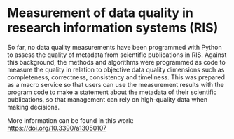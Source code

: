 # Measurement of data quality in research information systems (RIS)

So far, no data quality measurements have been programmed with Python to assess the quality of metadata from scientific publications in RIS. Against this background, the methods and algorithms were programmed as code to measure the quality in relation to objective data quality dimensions such as completeness, correctness, consistency and timeliness. This was prepared as a macro service so that users can use the measurement results with the program code to make a statement about the metadata of their scientific publications, so that management can rely on high-quality data when making decisions.


More information can be found in this work: https://doi.org/10.3390/a13050107
